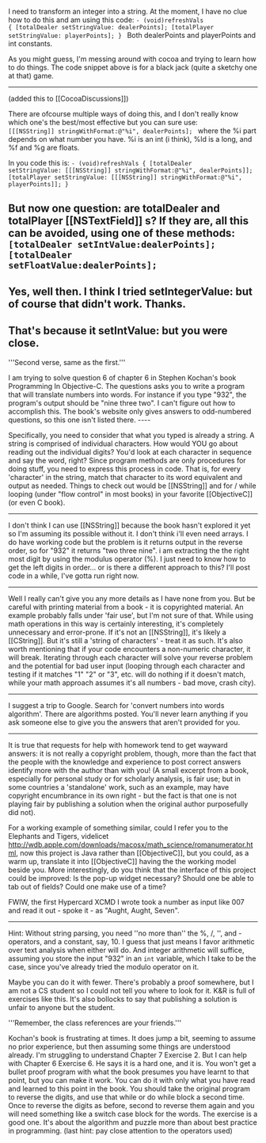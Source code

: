 

I need to transform an integer into a string. At the moment, I have no clue how to do this and am using this code:
<code>- (void)refreshVals
{
    [totalDealer setStringValue: dealerPoints];
    [totalPlayer setStringValue: playerPoints];
}
</code>
Both dealerPoints and playerPoints and int constants.

As you might guess, I'm messing around with cocoa and trying to learn how to do things. The code snippet above is for a black jack (quite a sketchy one at that) game. 

----
(added this to [[CocoaDiscussions]])

There are ofcourse multiple ways of doing this, and I don't really know which one's the best/most effective but you can sure use:
<code>
[[[NSString]] stringWithFormat:@"%i", dealerPoints];
</code>
where the %i part depends on what number you have. %i is an int (i think), %ld is a long, and %f and %g are floats.

In you code this is:
<code>- (void)refreshVals
{
    [totalDealer setStringValue: [[[NSString]] stringWithFormat:@"%i", dealerPoints]];
    [totalPlayer setStringValue: [[[NSString]] stringWithFormat:@"%i", playerPoints]];
}
</code>

But now one question: are totalDealer and totalPlayer [[NSTextField]] s? If they are, all this can be avoided, using one of these methods:
<code>
[totalDealer setIntValue:dealerPoints];
[totalDealer setFloatValue:dealerPoints];
</code>
----
Yes, well then. I think I tried setIntegerValue: but of course that didn't work. Thanks.
----
That's because it setIntValue: but you were close.
----

'''Second verse, same as the first.'''

I am trying to solve question 6 of chapter 6 in Stephen Kochan's book Programming In Objective-C. The questions asks you to write a program that will translate numbers into words. For instance if you type "932", the program's output should be "nine three two". I can't figure out how to accomplish this. The book's website only gives answers to odd-numbered questions, so this one isn't listed there. ----

Specifically, you need to consider that what you typed is already a string. A string is comprised of individual characters. How would YOU go about reading out the individual digits? You'd look at each character in sequence and say the word, right? Since program methods are only procedures for doing stuff, you need to express this process in code. That is, for every  'character' in the string, match that character to its word equivalent and output as needed. Things to check out would be [[NSString]] and for / while looping (under "flow control" in most books) in your favorite [[ObjectiveC]] (or even C book). 

----

I don't think I can use [[NSString]] because the book hasn't explored it yet so I'm assuming its possible without it. I don't think i'll even need arrays. I do have working code but the problem is it returns output in the reverse order, so for "932" it returns "two three nine". i am extracting the the right most digit by using the modulus operator (%). I just need to know how to get the left digits in order... or is there a different approach to this? I'll post code in a while, I've gotta run right now.

----

Well I really can't give you any more details as I have none from you. But be careful with printing material from a book - it is copyrighted material. An example probably falls under 'fair use', but I'm not sure of that. While using math operations in this way is certainly interesting, it's completely unnecessary and error-prone. If it's not an [[NSString]], it's likely a [[CString]]. But it's still a 'string of characters' - treat it as such. It's also worth mentioning that if your code encounters a non-numeric character, it will break. Iterating through each character will solve your reverse problem and the potential for bad user input (looping through each character and testing if it matches "1" "2" or "3", etc. will do nothing if it doesn't match, while your math approach assumes it's all numbers - bad move, crash city).

----

I suggest a trip to Google. Search for 'convert numbers into words algorithm'. There are algorithms posted. You'll never learn anything if you ask someone else to give you the answers that aren't provided for you.

----

It is true that requests for help with homework tend to get wayward answers: it is not really a copyright problem, though, more than the fact that the people with the knowledge and experience to post correct answers identify more with the author than with you! (A small excerpt from a book, especially for personal study or for scholarly analysis, is fair use; but in some countries a 'standalone' work, such as an example, may have copyright encumbrance in its own right - but the fact is that one is not playing fair by publishing a solution when the original author purposefully did not).

For a working example of something similar, could I refer you to the Elephants and Tigers, videlicet http://wdb.apple.com/downloads/macosx/math_science/romanumerator.html, now this project is Java rather than [[ObjectiveC]], but you could, as a warm up, translate it into [[ObjectiveC]] having the the working model beside you. More interestingly, do you think that the interface of this project could be improved: Is the pop-up widget necessary? Should one be able to tab out of fields? Could one make use of a time?

FWIW, the first Hypercard XCMD I wrote took a number as input like 007 and read it out - spoke it - as "Aught, Aught, Seven".

----

Hint: Without string parsing, you need ''no more than'' the  %, /, '', and - operators, and a constant, say, 10. I guess that just means I favor arithmetic over text analysis when either will do. And integer arithmetic will suffice, assuming you store the input "932" in an <code>int</code> variable, which I take to be the case, since you've already tried the modulo operator on it. 

Maybe you can do it with fewer. There's probably a proof somewhere, but I am not a CS student so I could not tell you where to look for it. K&R is full of exercises like this. It's also bollocks to say that publishing a solution is unfair to anyone but the student.

'''Remember, the class references are your friends.'''

Kochan's book is frustrating at times. It does jump a bit, seeming to assume no prior experience, but then assuming some things are understood already. I'm struggling to understand Chapter 7 Exercise 2.
But I can help with Chapter 6 Exercise 6.
He says it is a hard one, and it is. You won't get a bullet proof program with what the book presumes you have learnt to that point, but you can make it work. You can do it with only what you have read and learned to this point in the book. You should take the original program to reverse the digits, and use that while or do while block a second time.
Once to reverse the digits as before, second to reverse them again and you will need something like a switch case block for the words. The exercise is a good one. It's about the algorithm and puzzle more than about best practice in programming.
(last hint: pay close attention to the operators used)